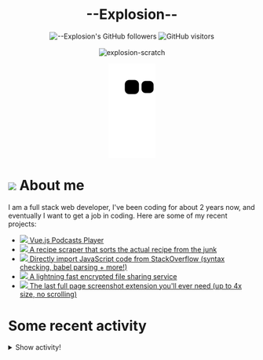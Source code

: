 # <div align="center">--Explosion--</div>

<div align=center>
  
![--Explosion's GitHub followers](https://img.shields.io/github/followers/Explosion-Scratch?color=00bbbb&style=for-the-badge&logo=github&logoColor=fff) 
![GitHub visitors](https://visitor-badge-reloaded.herokuapp.com/badge?page_id=explosion-scratch.visitor.badge.reloaded&color=00bbbb&style=for-the-badge&logo=github)

</div>

<p align=center><img align="center" src="https://github-readme-streak-stats.herokuapp.com/?user=explosion-scratch&" alt="explosion-scratch" /></p>
<p align=center><img align="center" src="https://raw.githubusercontent.com/Explosion-Scratch/Explosion-scratch/a407529eda6cf7c81265dae00a6eab19d1597632/github-contribution-grid-snake.svg" /></p>

<h1><img src="https://api.iconify.design/noto-v1:beaming-face-with-smiling-eyes.svg" width="25ch"> About me</h1>
  <p>I am a full stack web developer, I've been coding for about 2 years now, and eventually I want to get a job in coding. Here are some of my recent projects:</p>

  <ul>
     <li><a href="https://github.com/explosion-scratch/podcasts_player"><img src="https://api.iconify.design/noto-v1:musical-notes.svg"> Vue.js Podcasts Player</a></li>
     <li><a href="https://github.com/explosion-scratch/recipes/"><img src="https://api.iconify.design/noto-v1:face-savoring-food.svg"> A recipe scraper that sorts the actual recipe from the junk</a></li>
     <li><a href="https://github.com/explosion-scratch/stackoverflow_import/"><img src="https://api.iconify.design/noto-v1:man-technologist-medium-light-skin-tone.svg"> Directly import JavaScript code from StackOverflow (syntax checking, babel parsing + more!)</a></li>
     <li><a href="https://github.com/explosion-scratch/ondrop/"><img src="https://api.iconify.design/noto-v1:cloud-with-lightning.svg"> A lightning fast encrypted file sharing service</a></li>
     <li><a href="https://github.com/explosion-scratch/screenshot_extension/"><img src="https://api.iconify.design/noto-v1:computer-mouse.svg"> The last full page screenshot extension you'll ever need (up to 4x size, no scrolling)</a></li>
  </ul>
  
  # Some recent activity


<details><summary>Show activity!</summary>
<ul>
<li><p>9 hours, 53 minutes ago – Commented in <a href="https://github.com/JamesCoyle/DownloadsExtension/issues/21#issuecomment-1113234485">JamesCoyle/DownloadsExtension</a><blockquote>Oh didn t know that ok</blockquote></p></li>
<li><p>9 hours, 53 minutes ago – Commented in <a href="https://github.com/Explosion-Scratch/Explosion-scratch/issues/7#issuecomment-1113234252">Explosion-Scratch/Explosion-scratch</a><blockquote>sorry lmao</blockquote></p></li>
<li><p>1 day ago – Commented in <a href="https://github.com/JamesCoyle/DownloadsExtension/issues/14#issuecomment-1112690463">JamesCoyle/DownloadsExtension</a><blockquote>I tried to implement a timeSinceLoad store in svelte and then test the time since the extension was loaded for the state but then I realized that it w </blockquote></p></li>
<li><p>1 day, 8 minutes ago – Commented in <a href="https://github.com/JamesCoyle/DownloadsExtension/issues/14#issuecomment-1112684321">JamesCoyle/DownloadsExtension</a><blockquote>This is caused by download state where download is a DownloadItem https developer chrome com docs extensions reference downloads type Download </blockquote></p></li>
<li><p>1 day, 16 minutes ago – Commented in <a href="https://github.com/JamesCoyle/DownloadsExtension/issues/21#issuecomment-1112678865">JamesCoyle/DownloadsExtension</a><blockquote>Would it be possible with chrome alarms periodic fetching </blockquote></p></li>
<li><p>1 day, 17 minutes ago – Commented in <a href="https://github.com/JamesCoyle/DownloadsExtension/issues/21#issuecomment-1112678671">JamesCoyle/DownloadsExtension</a><blockquote> The API doesn t provide an event to track the download progress I can track the progress in the popup by fetching the downloads continuously but th </blockquote></p></li>
<li><p>1 day, 18 minutes ago – Commented in <a href="https://github.com/JamesCoyle/DownloadsExtension/pull/23#issuecomment-1112677936">JamesCoyle/DownloadsExtension</a><blockquote> Great idea Alt D focuses the address bar so I ve changed it to be Alt J by default Sounds good thanks </blockquote></p></li>
<li><p>1 day, 1 hour, 29 minutes ago – Commented in <a href="https://github.com/JamesCoyle/DownloadsExtension/issues/21#issuecomment-1112624508">JamesCoyle/DownloadsExtension</a><blockquote>Wait can t you just do this with the chrome downloads API Is it not implemented or is it impossible </blockquote></p></li>
<li><p>1 day, 4 hours, 10 minutes ago – <a href="https://github.com/Explosion-Scratch/htmlifycli/commit/16a75f31dbb0f42975dbf619d7ad85c76809dd7d"><code>16a75f3</code></a>– v1.2.8 - Search for projects (<a href="https://github.com/Explosion-Scratch/htmlifycli">Explosion-Scratch/htmlifycli</a>)</p></li>
<li><p>1 day, 6 hours, 38 minutes ago – <a href="https://github.com/Explosion-Scratch/htmlifycli/commit/86fb5873445bb74d1702554029b975d7dfe20dee"><code>86fb587</code></a>– Lol whoops (<a href="https://github.com/Explosion-Scratch/htmlifycli">Explosion-Scratch/htmlifycli</a>)</p></li>
<li><p>1 day, 6 hours, 54 minutes ago – <a href="https://github.com/Explosion-Scratch/htmlifycli/commit/fdd3f0f3dd26f95cddd514fba0370367400fc240"><code>fdd3f0f</code></a>– v1.2.6 - Chunking (<a href="https://github.com/Explosion-Scratch/htmlifycli">Explosion-Scratch/htmlifycli</a>)</p></li>
<li><p>1 day, 8 hours, 15 minutes ago – Commented in <a href="https://github.com/Explosion-Scratch/Explosion-scratch/issues/7#issuecomment-1112219553">Explosion-Scratch/Explosion-scratch</a><blockquote>Reply in the next 30 seconds or i close</blockquote></p></li>
<li><p>1 day, 8 hours, 15 minutes ago – Commented in <a href="https://github.com/Explosion-Scratch/Explosion-scratch/issues/8#issuecomment-1112219208">Explosion-Scratch/Explosion-scratch</a><blockquote>Here s the action https github com Explosion Scratch Explosion scratch blob 1c1d73d5372f0202c00add3235fbab8bf503a471 github workflows snake yml </blockquote></p></li>
<li><p>1 day, 8 hours, 17 minutes ago – <a href="https://github.com/Explosion-Scratch/Explosion-scratch/commit/0643b5e55bfe8592b35b4ca5b7d4146e1c669b6f"><code>0643b5e</code></a>– Oops (<a href="https://github.com/Explosion-Scratch/Explosion-scratch">Explosion-Scratch/Explosion-scratch</a>)</p></li>
<li><p>1 day, 8 hours, 18 minutes ago – <a href="https://github.com/Explosion-Scratch/Explosion-scratch/commit/cc1fc5dea31684c4d7bcb3e9afb105a5d083ad6b"><code>cc1fc5d</code></a>– Update start.md (<a href="https://github.com/Explosion-Scratch/Explosion-scratch">Explosion-Scratch/Explosion-scratch</a>)</p></li>
<li><p>1 day, 8 hours, 19 minutes ago – <a href="https://github.com/Explosion-Scratch/Explosion-scratch/commit/1965d087f83f131d2184120c9b15d5a6cbe67a1e"><code>1965d08</code></a>– Update snake.yml (<a href="https://github.com/Explosion-Scratch/Explosion-scratch">Explosion-Scratch/Explosion-scratch</a>)</p></li>
<li><p>1 day, 8 hours, 19 minutes ago – <a href="https://github.com/Explosion-Scratch/Explosion-scratch/commit/f31c30e71f36236159ea058ce32225a62a558a5c"><code>f31c30e</code></a>– Update update.yml (<a href="https://github.com/Explosion-Scratch/Explosion-scratch">Explosion-Scratch/Explosion-scratch</a>)</p></li>
<li><p>1 day, 8 hours, 21 minutes ago – <a href="https://github.com/Explosion-Scratch/Explosion-scratch/commit/c4a864b5951019d57d4382d5d79f152f7e908852"><code>c4a864b</code></a>– lol stupid node-fetch (<a href="https://github.com/Explosion-Scratch/Explosion-scratch">Explosion-Scratch/Explosion-scratch</a>)</p></li>
<li><p>1 day, 8 hours, 22 minutes ago – <a href="https://github.com/Explosion-Scratch/Explosion-scratch/commit/b274c3ef3a80fdceef0eaeac9ac4a7c5b5173f9e"><code>b274c3e</code></a>– Create update.yml (<a href="https://github.com/Explosion-Scratch/Explosion-scratch">Explosion-Scratch/Explosion-scratch</a>)</p></li>
<li><p>1 day, 8 hours, 23 minutes ago – Commented in <a href="https://github.com/Explosion-Scratch/Explosion-scratch/issues/7#issuecomment-1112210233">Explosion-Scratch/Explosion-scratch</a><blockquote>Hi</blockquote></p></li>
<li><p>1 day, 8 hours, 24 minutes ago – Commented in <a href="https://github.com/Explosion-Scratch/Explosion-scratch/issues/8#issuecomment-1112210142">Explosion-Scratch/Explosion-scratch</a><blockquote>Check out the github action</blockquote></p></li>
<li><p>1 day, 8 hours, 24 minutes ago – <a href="https://github.com/Explosion-Scratch/Explosion-scratch/commit/48f8c80abc61c04ab9c575d36d1658f5080eeac1"><code>48f8c80</code></a>– Update start.md (<a href="https://github.com/Explosion-Scratch/Explosion-scratch">Explosion-Scratch/Explosion-scratch</a>)</p></li>
<li><p>1 day, 20 hours, 32 minutes ago – Commented in <a href="https://github.com/JamesCoyle/DownloadsExtension/pull/23#issuecomment-1111637431">JamesCoyle/DownloadsExtension</a><blockquote>Fixes 22 </blockquote></p></li>
<li><p>1 day, 20 hours, 32 minutes ago – opened a <a href="https://github.com/JamesCoyle/DownloadsExtension/pull/23">pull request</a> in <a href="https://github.com/JamesCoyle/DownloadsExtension">JamesCoyle/DownloadsExtension</a></p></li>
<li><p>1 day, 20 hours, 32 minutes ago – <a href="https://github.com/Explosion-Scratch/DownloadsExtension/commit/0ef056a402eed86e4f47c00dd430272931dde425"><code>0ef056a</code></a>– Add keyboard shortcut to open downloads (<a href="https://github.com/Explosion-Scratch/DownloadsExtension">Explosion-Scratch/DownloadsExtension</a>)</p></li>
</ul>
</details>
